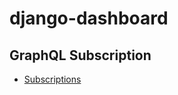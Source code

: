 # django-dashboard

## GraphQL Subscription

- [Subscriptions](https://docs.graphene-python.org/projects/django/en/latest/subscriptions/)
